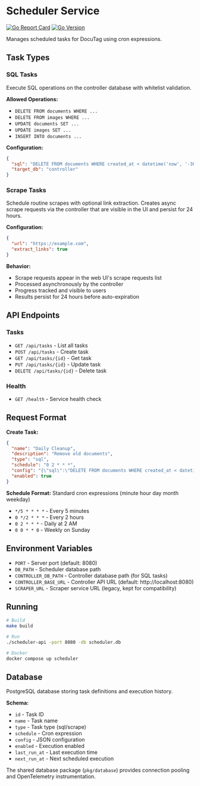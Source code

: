 # Scheduler Service

[![Go Report Card](https://goreportcard.com/badge/github.com/docutag/platform)](https://goreportcard.com/report/github.com/docutag/platform)
[![Go Version](https://img.shields.io/github/go-mod/go-version/docutag/platform)](go.mod)

Manages scheduled tasks for DocuTag using cron expressions.

## Task Types

### SQL Tasks
Execute SQL operations on the controller database with whitelist validation.

**Allowed Operations:**
- `DELETE FROM documents WHERE ...`
- `DELETE FROM images WHERE ...`
- `UPDATE documents SET ...`
- `UPDATE images SET ...`
- `INSERT INTO documents ...`

**Configuration:**
```json
{
  "sql": "DELETE FROM documents WHERE created_at < datetime('now', '-30 days')",
  "target_db": "controller"
}
```

### Scrape Tasks
Schedule routine scrapes with optional link extraction. Creates async scrape requests via the controller that are visible in the UI and persist for 24 hours.

**Configuration:**
```json
{
  "url": "https://example.com",
  "extract_links": true
}
```

**Behavior:**
- Scrape requests appear in the web UI's scrape requests list
- Processed asynchronously by the controller
- Progress tracked and visible to users
- Results persist for 24 hours before auto-expiration

## API Endpoints

### Tasks
- `GET /api/tasks` - List all tasks
- `POST /api/tasks` - Create task
- `GET /api/tasks/{id}` - Get task
- `PUT /api/tasks/{id}` - Update task
- `DELETE /api/tasks/{id}` - Delete task

### Health
- `GET /health` - Service health check

## Request Format

**Create Task:**
```json
{
  "name": "Daily Cleanup",
  "description": "Remove old documents",
  "type": "sql",
  "schedule": "0 2 * * *",
  "config": "{\"sql\":\"DELETE FROM documents WHERE created_at < datetime('now', '-30 days')\",\"target_db\":\"controller\"}",
  "enabled": true
}
```

**Schedule Format:**
Standard cron expressions (minute hour day month weekday)
- `*/5 * * * *` - Every 5 minutes
- `0 */2 * * *` - Every 2 hours
- `0 2 * * *` - Daily at 2 AM
- `0 0 * * 0` - Weekly on Sunday

## Environment Variables

- `PORT` - Server port (default: 8080)
- `DB_PATH` - Scheduler database path
- `CONTROLLER_DB_PATH` - Controller database path (for SQL tasks)
- `CONTROLLER_BASE_URL` - Controller API URL (default: http://localhost:8080)
- `SCRAPER_URL` - Scraper service URL (legacy, kept for compatibility)

## Running

```bash
# Build
make build

# Run
./scheduler-api -port 8080 -db scheduler.db

# Docker
docker compose up scheduler
```

## Database

PostgreSQL database storing task definitions and execution history.

**Schema:**
- `id` - Task ID
- `name` - Task name
- `type` - Task type (sql/scrape)
- `schedule` - Cron expression
- `config` - JSON configuration
- `enabled` - Execution enabled
- `last_run_at` - Last execution time
- `next_run_at` - Next scheduled execution

The shared database package (`pkg/database`) provides connection pooling and OpenTelemetry instrumentation.
